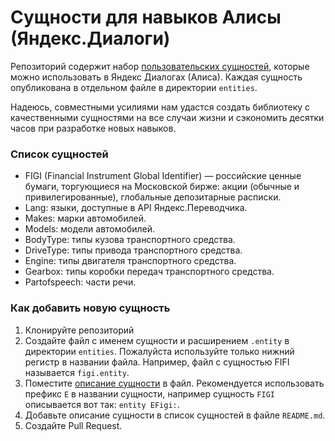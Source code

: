 # Сущности для навыков Алисы (Яндекс.Диалоги)

Репозиторий содержит набор [пользовательских сущностей](https://yandex.ru/dev/dialogs/alice/doc/nlu-docpage/#granet_sntx__user-entities), которые можно использовать в Яндекс Диалогах (Алиса). Каждая сущность опубликована в отдельном файле в директории `entities`.

Надеюсь, совместными усилиями нам удастся создать библиотеку с качественными сущностями на все случаи жизни и сэкономить десятки часов при разработке новых навыков.

### Список сущностей
* FIGI (Financial Instrument Global Identifier) — российские ценные бумаги, торгующиеся на Московской бирже: акции (обычные и привилегированные), глобальные депозитарные расписки.
* Lang: языки, доступные в API Яндекс.Переводчика.
* Makes: марки автомобилей.
* Models: модели автомобилей.
* BodyType: типы кузова транспортного средства.
* DriveType: типы привода транспортного средства.
* Engine: типы двигателя транспортного средства.
* Gearbox: типы коробки передач транспортного средства.
* Partofspeech: части речи.




### Как добавить новую сущность
1. Клонируйте репозиторий
2. Создайте файл с именем сущности и расширением `.entity` в директории `entities`. Пожалуйста используйте только нижний регистр в названии файла. Например, файл с сущностью FIFI называется `figi.entity`.
3. Поместите [описание сущности](https://yandex.ru/dev/dialogs/alice/doc/nlu-docpage/#granet_sntx__user-entities) в файл. Рекомендуется использовать префикс `E` в названии сущности, например сущность `FIGI` описывается вот так: `entity EFigi:`.
4. Добавьте описание сущности в список сущностей в файле `README.md`.
5. Создайте Pull Request.
